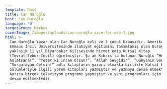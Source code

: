 ```yaml
---
template: Host
title: Can Nuroğlu
host: Can Nuroğlu
language: '0'
targetGroup: Herkes
coverImage: /images/uploads/can-nuroğlu-save-for-web-1.jpg
html: >-
  Can Nuroğlu Yazar olan Can Nuroğlu evli ve 3 çocuk babasıdır. Amerika’da
  Emmaus İncil Üniversitesinde ilahiyat eğitimini tamamlamış olan Nuroğlu
  yaklaşık 11 yıl Diyarbakır Kilisesinde hizmet edip Kutsal Kitap
  (Tevrat-Zebur-İncil) öğretmiştir. Şu an Kıbrıs’ta bulunan Nuroğlu ”Hey Gâvur
  Anlatsana!”, ”Yeter ki İnsan Olsun!”, ”Allah Sevgidir”, ”Dünyanın Sonu”,
  “Sorgulayan Gelsin!” adlı kitapların yazarı olmakla birlikte Kutsal Kitap’ın
  bölümleriyle ilgili yorum kitapları yazmıştır ve yazmaya devam etmektedir.
  Ayrıca birçok televizyon programı yapmıştır ve yeni programları için çekimlere
  devam edilmektedir.
---
```


